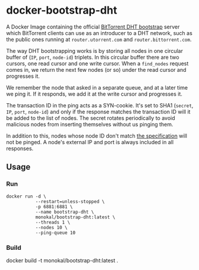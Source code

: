 # docker-bootstrap-dht
A Docker Image containing the official [BitTorrent DHT bootstrap][1] server which BitTorrent clients can use as an introducer to a DHT network, such as the public ones running at `router.utorrent.com` and `router.bittorrent.com`.

The way DHT bootstrapping works is by storing all nodes in one circular buffer of (`IP`, `port`, `node-id`) triplets. In this circular buffer there are two cursors, one read cursor and one write cursor. When a `find_nodes` request comes in, we return the next few nodes (or so) under the read cursor and progresses it.

We remember the node that asked in a separate queue, and at a later time we ping it. If it responds, we add it at the write cursor and progresses it.

The transaction ID in the ping acts as a SYN-cookie. It's set to SHA1 (`secret`, `IP`, `port`, `node-id`) and only if the response matches the transaction ID will it be added to the list of nodes. The secret rotates periodically to avoid malicious nodes from inserting themselves without us pinging them.

In addition to this, nodes whose node ID don't match [the specification][2] will not be pinged. A node's external IP and port is always included in all responses.

[1]: https://github.com/bittorrent/bootstrap-dht "Official BitTorrent bootstrap-dht repo."
[2]: http://libtorrent.org/dht_sec.html "BitTorrent DHT security extension."

## Usage
### Run
```
docker run -d \
           --restart=unless-stopped \
           -p 6881:6881 \
           --name bootstrap-dht \
           monokal/bootstrap-dht:latest \
           --threads 1 \
           --nodes 10 \
           --ping-queue 10
```



### Build
docker build -t monokal/bootstrap-dht:latest .

